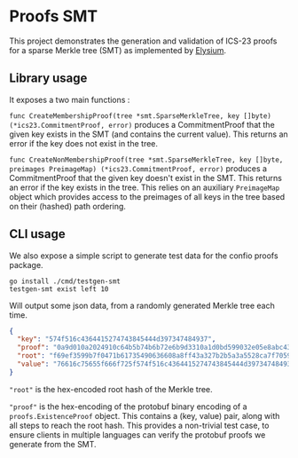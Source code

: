 # Proofs SMT

This project demonstrates the generation and validation of ICS-23 proofs for a sparse Merkle tree (SMT) as implemented by [Elysium](https://github.com/elysiumorg/smt).

## Library usage

It exposes a two main functions :

`func CreateMembershipProof(tree *smt.SparseMerkleTree, key []byte) (*ics23.CommitmentProof, error)`
produces a CommitmentProof that the given key exists in the SMT (and contains the current value). This returns an error if the key does not exist in the tree.

`func CreateNonMembershipProof(tree *smt.SparseMerkleTree, key []byte, preimages PreimageMap) (*ics23.CommitmentProof, error)`
produces a CommitmentProof that the given key doesn't exist in the SMT. This returns an error if the key exists in the tree.
This relies on an auxiliary `PreimageMap` object which provides access to the preimages of all keys in the tree based on their (hashed) path ordering.


## CLI usage

We also expose a simple script to generate test data for the confio proofs package.

```shell
go install ./cmd/testgen-smt
testgen-smt exist left 10
```

Will output some json data, from a randomly generated Merkle tree each time.

```json
{
  "key": "574f516c4364415274743845444d397347484937",
  "proof": "0a9d010a2024910c64b5b74b6b72e6b9d3310a1d0bd599032e05e8abc43112d194e1a78f30121e76616c75655f666f725f574f516c4364415274743845444d3973474849371a07080118012a0100222708011201011a20b51557119b6985d54a48a4510e528d5f929f0b1c8b57914bb6cd8f9eab035d75222708011201011a20fff8248ca9e98cbb05c81612d38e74780b2c02d9c88ee628cfbdb8ca44769a63",
  "root": "f69ef3599b7f0471b61735490636608a8ff43a327b2b5a3a5528ca7f7059ffa5",
  "value": "76616c75655f666f725f574f516c4364415274743845444d397347484937"
}
```

`"root"` is the hex-encoded root hash of the Merkle tree.

`"proof"` is the hex-encoding of the protobuf binary encoding of a `proofs.ExistenceProof` object. This contains a (key, value) pair, along with all steps to reach the root hash. This provides a non-trivial test case, to ensure clients in multiple languages can verify the protobuf proofs we generate from the SMT.
